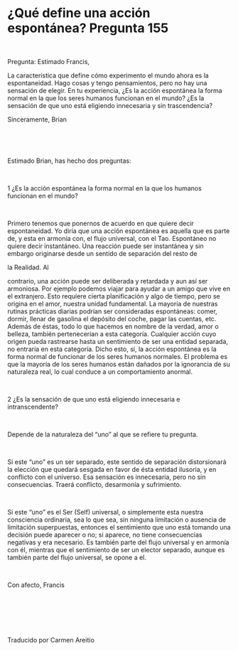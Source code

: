 # ¿Qué define una acción espontánea? Pregunta 155


&nbsp;


 





Pregunta: Estimado Francis, 





La caracter&iacute;stica que define c&oacute;mo experimento el mundo ahora es la espontaneidad. Hago cosas y tengo pensamientos, pero no hay una sensaci&oacute;n de elegir. En tu experiencia, &iquest;Es la acci&oacute;n espont&aacute;nea la forma normal en la que los seres humanos funcionan en el mundo? &iquest;Es la sensaci&oacute;n de que uno est&aacute; eligiendo innecesaria y sin trascendencia? 





Sinceramente, Brian






&nbsp;







&nbsp;






Estimado Brian, has hecho dos preguntas:






&nbsp;






1 &iquest;Es la acci&oacute;n espont&aacute;nea la forma normal en la que los humanos funcionan en el mundo? 






&nbsp;






Primero tenemos que ponernos de acuerdo en que quiere decir espontaneidad. Yo dir&iacute;a que una acci&oacute;n espont&aacute;nea es aquella que es parte de, y esta en armon&iacute;a con, el flujo universal, con el Tao. Espont&aacute;neo no quiere decir instant&aacute;neo. Una reacci&oacute;n puede ser instant&aacute;nea y sin embargo originarse desde un sentido de separaci&oacute;n del resto de 





la Realidad. Al





 contrario, una acci&oacute;n puede ser deliberada y retardada y aun as&iacute; ser armoniosa. Por ejemplo podemos viajar para ayudar a un amigo que vive en el extranjero. Esto requiere cierta planificaci&oacute;n y algo de tiempo, pero se origina en el amor, nuestra unidad fundamental. La mayor&iacute;a de nuestras rutinas pr&aacute;cticas diarias podr&iacute;an ser consideradas espont&aacute;neas: comer, dormir, llenar de gasolina el dep&oacute;sito del coche, pagar las cuentas, etc. Adem&aacute;s de &eacute;stas, todo lo que hacemos en nombre de la verdad, amor o belleza, tambi&eacute;n pertenecer&iacute;an a esta categor&iacute;a. Cualquier acci&oacute;n cuyo
&nbsp; 
origen pueda rastrearse hasta un sentimiento de ser una entidad separada, no entrar&iacute;a en esta categor&iacute;a. Dicho esto, s&iacute;, la acci&oacute;n espont&aacute;nea es la forma normal de funcionar de los seres humanos normales. El problema es que la mayor&iacute;a de los seres humanos est&aacute;n da&ntilde;ados por la ignorancia de su naturaleza real, lo cual conduce a un comportamiento anormal.






&nbsp;






2 &iquest;Es la sensaci&oacute;n de que uno est&aacute; eligiendo innecesaria e intranscendente? 






&nbsp;






Depende de la naturaleza del &ldquo;uno&rdquo; al que se refiere tu pregunta. 






&nbsp;






Si este &ldquo;uno&rdquo; es un ser separado, este sentido de separaci&oacute;n distorsionar&aacute; la elecci&oacute;n que quedar&aacute; sesgada en favor de &eacute;sta entidad ilusoria, y en conflicto con el universo. Esa sensaci&oacute;n es innecesaria, pero no sin consecuencias. Traer&aacute; conflicto, desarmon&iacute;a y sufrimiento. 






&nbsp;






Si este &ldquo;uno&rdquo; es el Ser (Self) universal, o simplemente esta nuestra consciencia ordinaria, sea lo que sea, sin ninguna limitaci&oacute;n o ausencia de limitaci&oacute;n superpuestas, entonces el sentimiento que uno est&aacute; tomando una decisi&oacute;n puede aparecer o no; si aparece, no tiene consecuencias negativas y era necesario. Es tambi&eacute;n parte del flujo universal y en armon&iacute;a con &eacute;l, mientras que el sentimiento de ser un elector separado, aunque es tambi&eacute;n parte del flujo universal, se opone a el. 






&nbsp;






Con afecto, Francis






&nbsp;







&nbsp;







&nbsp;






Traducido por Carmen Areitio






